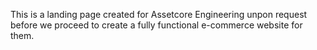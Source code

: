 This is a landing page created for Assetcore Engineering unpon request before we proceed to create a fully functional e-commerce website for them. 
